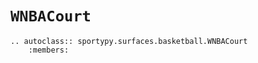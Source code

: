 # `WNBACourt`

```{eval-rst}
.. autoclass:: sportypy.surfaces.basketball.WNBACourt
    :members:
```
